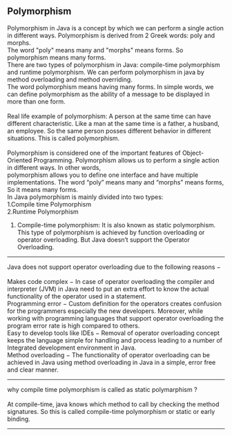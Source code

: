 **Polymorphism**
---
Polymorphism in Java is a concept by which we can perform a single action in different ways. Polymorphism is derived from 2 Greek words: poly and morphs. <br>
The word "poly" means many and "morphs" means forms. So polymorphism means many forms.<br>
There are two types of polymorphism in Java: compile-time polymorphism and runtime polymorphism. We can perform polymorphism in java by method overloading and method overriding.
<br>
The word polymorphism means having many forms. In simple words, we can define polymorphism as the ability of a message to be displayed in more than one form.<br>
<br>
Real life example of polymorphism: A person at the same time can have different characteristic. Like a man at the same time is a father, a husband, an employee. So the same person posses different behavior in different situations. This is called polymorphism.<br>
<br>
Polymorphism is considered one of the important features of Object-Oriented Programming. Polymorphism allows us to perform a single action in different ways. In other words,<br> polymorphism allows you to define one interface and have multiple implementations. The word “poly” means many and “morphs” means forms, So it means many forms.
<br>
In Java polymorphism is mainly divided into two types:<br>
1.Compile time Polymorphism<br>
2.Runtime Polymorphism<br>
1. Compile-time polymorphism: It is also known as static polymorphism. This type of polymorphism is achieved by function overloading or operator overloading. But Java doesn’t support the Operator Overloading.<br>

---

Java does not support operator overloading due to the following reasons −<br>
<br>
Makes code complex − In case of operator overloading the compiler and interpreter (JVM) in Java need to put an extra effort to know the actual functionality of the operator used in a statement.<br>
Programming error − Custom definition for the operators creates confusion for the programmers especially the new developers. Moreover, while working with programming languages that support operator overloading the program error rate is high compared to others.<br>
Easy to develop tools like IDEs − Removal of operator overloading concept keeps the language simple for handling and process leading to a number of Integrated development environment in Java.
<br>
Method overloading − The functionality of operator overloading can be achieved in Java using method overloading in Java in a simple, error free and clear manner.

---

why compile time polymorphism is called as static polymarphism ?<br>
<br>
At compile-time, java knows which method to call by checking the method signatures. So this is called compile-time polymorphism or static or early binding.

---


